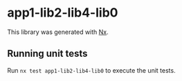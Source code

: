 # app1-lib2-lib4-lib0

This library was generated with [Nx](https://nx.dev).

## Running unit tests

Run `nx test app1-lib2-lib4-lib0` to execute the unit tests.
